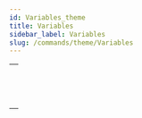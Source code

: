 ```yaml
---
id: Variables_theme
title: Variables
sidebar_label: Variables
slug: /commands/theme/Variables
---
```



||
|---|
|[<!-- INCLUDE #_command_.CLEAR VARIABLE.Syntax -->](../../commands-legacy/clear-variable.md)<br/>|
|[<!-- INCLUDE #_command_.LOAD VARIABLES.Syntax -->](../../commands-legacy/load-variables.md)<br/>|
|[<!-- INCLUDE #_command_.SAVE VARIABLES.Syntax -->](../../commands-legacy/save-variables.md)<br/>|
